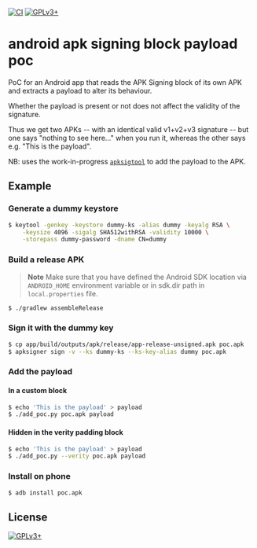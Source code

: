 <!-- SPDX-FileCopyrightText: 2023 FC Stegerman <flx@obfusk.net> -->
<!-- SPDX-License-Identifier: GPL-3.0-or-later -->

[![CI](https://github.com/obfusk/sigblock-code-poc/workflows/CI/badge.svg)](https://github.com/obfusk/sigblock-code-poc/actions?query=workflow%3ACI)
[![GPLv3+](https://img.shields.io/badge/license-GPLv3+-blue.svg)](https://www.gnu.org/licenses/gpl-3.0.html)

# android apk signing block payload poc

PoC for an Android app that reads the APK Signing block of its own APK and
extracts a payload to alter its behaviour.

Whether the payload is present or not does not affect the validity of the
signature.

Thus we get two APKs -- with an identical valid v1+v2+v3 signature -- but one
says "nothing to see here..." when you run it, whereas the other says e.g. "This
is the payload".

NB: uses the work-in-progress [`apksigtool`](https://github.com/obfusk/apksigtool)
to add the payload to the APK.

## Example

### Generate a dummy keystore

```bash
$ keytool -genkey -keystore dummy-ks -alias dummy -keyalg RSA \
    -keysize 4096 -sigalg SHA512withRSA -validity 10000 \
    -storepass dummy-password -dname CN=dummy
```

### Build a release APK

> **Note**
> Make sure that you have defined the Android SDK location via `ANDROID_HOME` environment variable or in sdk.dir path in `local.properties` file.

```bash
$ ./gradlew assembleRelease
```

### Sign it with the dummy key

```bash
$ cp app/build/outputs/apk/release/app-release-unsigned.apk poc.apk
$ apksigner sign -v --ks dummy-ks --ks-key-alias dummy poc.apk
```

### Add the payload

#### In a custom block

```bash
$ echo 'This is the payload' > payload
$ ./add_poc.py poc.apk payload
```

#### Hidden in the verity padding block

```bash
$ echo 'This is the payload' > payload
$ ./add_poc.py --verity poc.apk payload
```

### Install on phone

```bash
$ adb install poc.apk
```

## License

[![GPLv3+](https://www.gnu.org/graphics/gplv3-127x51.png)](https://www.gnu.org/licenses/gpl-3.0.html)

<!-- vim: set tw=70 sw=2 sts=2 et fdm=marker : -->
